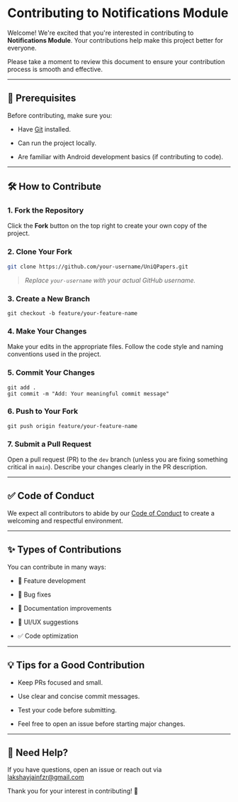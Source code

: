 # Contributing to Notifications Module

Welcome! We're excited that you're interested in contributing to **Notifications Module**. Your contributions help make this project better for everyone.

Please take a moment to review this document to ensure your contribution process is smooth and effective.

---
🧰 Prerequisites
----------------

Before contributing, make sure you:

-   Have [Git](https://git-scm.com/) installed.

-   Can run the project locally.

-   Are familiar with Android development basics (if contributing to code).

---

## 🛠️ How to Contribute

### 1. Fork the Repository
Click the **Fork** button on the top right to create your own copy of the project.

### 2. Clone Your Fork
```bash
git clone https://github.com/your-username/UniQPapers.git
```
> *Replace `your-username` with your actual GitHub username.*

### 3. Create a New Branch

```
git checkout -b feature/your-feature-name
```

### 4. Make Your Changes

Make your edits in the appropriate files. Follow the code style and naming conventions used in the project.

### 5. Commit Your Changes

```
git add .
git commit -m "Add: Your meaningful commit message"
```

### 6. Push to Your Fork

```
git push origin feature/your-feature-name
```

### 7. Submit a Pull Request

Open a pull request (PR) to the `dev` branch (unless you are fixing something critical in `main`). Describe your changes clearly in the PR description.

* * * * *

✅ Code of Conduct
-----------------

We expect all contributors to abide by our [Code of Conduct](https://github.com/coderlakshayjain/UniQPapers/blob/main/CODE-OF-CONDUCT.md) to create a welcoming and respectful environment.

* * * * *

✨ Types of Contributions
------------------------

You can contribute in many ways:

-   🚀 Feature development

-   🐛 Bug fixes

-   📝 Documentation improvements

-   🎨 UI/UX suggestions

-   ✅ Code optimization

* * * * *

💡 Tips for a Good Contribution
-------------------------------

-   Keep PRs focused and small.

-   Use clear and concise commit messages.

-   Test your code before submitting.

-   Feel free to open an issue before starting major changes.

* * * * *

🙌 Need Help?
-------------

If you have questions, open an issue or reach out via lakshayjainfzr@gmail.com

Thank you for your interest in contributing! 💖